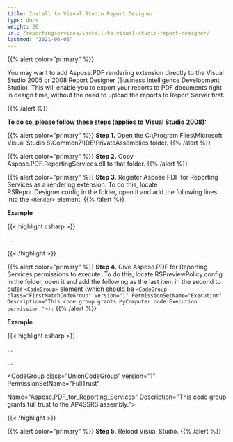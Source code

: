 ```yaml
---
title: Install to Visual Studio Report Designer
type: docs
weight: 20
url: /reportingservices/install-to-visual-studio-report-designer/
lastmod: "2021-06-05"
---
```


{{% alert color="primary" %}}

You may want to add Aspose.PDF rendering extension directly to the Visual Studio 2005 or 2008 Report Designer (Business Intelligence Development Studio). This will enable you to export your reports to PDF documents right in design time, without the need to upload the reports to Report Server first.

{{% /alert %}}

**To do so, please follow these steps (applies to** **Visual Studio** **2008):**

{{% alert color="primary" %}}
**Step 1.** Open the C:\Program Files\Microsoft Visual Studio 8\Common7\IDE\PrivateAssemblies folder.
{{% /alert %}}

{{% alert color="primary" %}}
**Step 2.** Copy Aspose.PDF.ReportingServices.dll to that folder.
{{% /alert %}}

{{% alert color="primary" %}}
**Step 3.** Register Aspose.PDF for Reporting Services as a rendering extension. To do this, locate RSReportDesigner.config in the folder, open it and add the following lines into the ```<Render>``` element:
{{% /alert %}}

**Example**

{{< highlight csharp >}}

 <Render>

...

<!--Start here.-->

<Extension Name="APPDF" Type="Aspose.PDF.ReportingServices.Renderer,Aspose.PDF.ReportingServices"/>

</Render>


{{< /highlight >}}

{{% alert color="primary" %}}
**Step 4.** Give Aspose.PDF for Reporting Services permissions to execute. To do this, locate RSPreviewPolicy.config in the folder, open it and add the following as the last item in the second to outer ```<CodeGroup>``` element (which should be ```<CodeGroup class="FirstMatchCodeGroup" version="1" PermissionSetName="Execution" Description="This code group grants MyComputer code Execution permission.">):```
{{% /alert %}}

**Example**

{{< highlight csharp >}}

 <CodeGroup>

...

<CodeGroup>

...

<!--Start here.-->

<CodeGroup class="UnionCodeGroup" version="1" PermissionSetName="FullTrust"

Name="Aspose.PDF_for_Reporting_Services" Description="This code group grants full trust to the AP4SSRS assembly.">

<IMembershipCondition class="StrongNameMembershipCondition" version="1" PublicKeyBlob="00240000048000009400000006020000002400005253413100040000010001000734cc24bfcebd7aa8c6e2bf8af5c2b95c7a7e6092abb60d68a7d9efde285cf7dce7f354b44cf3064e8ad85bddfe405ad1e51855d9a1367c15cb34529988feeee0c3279caecdb6dfd7f94c5364d2bd282c4f93493d56d33df36f97da8fd71bb7dc4b0e7f1428b926291cdea7cec1085aa9cc0f6771e4fc2f5772603eee3afaaa" />

</CodeGroup>

<!--End here. -->

</CodeGroup>

</CodeGroup>



{{< /highlight >}}

{{% alert color="primary" %}}
**Step 5.** Reload Visual Studio.
{{% /alert %}}
